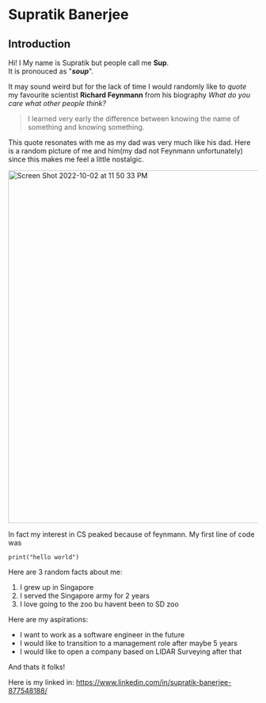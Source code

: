 # Supratik Banerjee

## Introduction 
Hi! I My name is Supratik but people call me **Sup**.\
It is pronouced as "**_soup_**".

It may sound weird but for the lack of time I would randomly like to _quote_ my favourite scientist **Richard Feynmann** from his biography _What do you care what other people think?_
>I learned very early the difference between knowing the name of something and knowing something. 

This quote resonates with me as my dad was very much like his dad. Here is a random picture of me and him(my dad not Feynmann unfortunately) since this makes me feel a little nostalgic.


<img width="713" alt="Screen Shot 2022-10-02 at 11 50 33 PM" src="https://user-images.githubusercontent.com/77423340/193516919-075c205e-6324-4785-9626-34bbfe688710.png">

In fact my interest in CS peaked because of feynmann.
My first line of code was

```
print("hello world")
```

Here are 3 random facts about me:
1. I grew up in Singapore
2. I served the Singapore army for 2 years
3. I love going to the zoo bu havent been to SD zoo

Here are my aspirations:
- I want to work as a software engineer in the future
- I would like to transition to a management role after maybe 5 years
- I would like to open a company based on LIDAR Surveying after that

And thats it folks!

Here is my linked in:
https://www.linkedin.com/in/supratik-banerjee-877548188/

